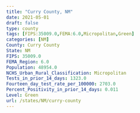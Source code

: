 ```yaml
---
title: "Curry County, NM"
date: 2021-05-01
draft: false
type: county
tags: [FIPS:35009.0,FEMA:6.0,Micropolitan,Green]
categories: [NM]
County: Curry County
State: NM
FIPS: 35009.0
FEMA_Region: 6.0
Population: 48954.0
NCHS_Urban_Rural_Classification: Micropolitan
Tests_in_prior_14_days: 1323.0
Fourteen_day_test_rate_per_100000: 2703.0
Percent_Positivity_in_prior_14_days: 0.011
Level: Green
url: /states/NM/curry-county
---
```



